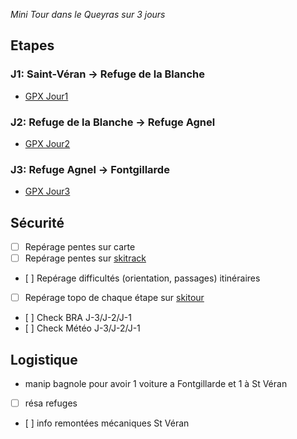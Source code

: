 
_Mini Tour dans le Queyras sur 3 jours_

## Etapes

### J1: Saint-Véran -> Refuge de la Blanche

- [GPX Jour1](j1.gpx)

<div>
<script type="text/javascript" src="https://www.openrunner.com/orservice/inorser-script.php?key=mykey&amp;ser=S09&amp;id=7150797&amp;w=800&amp;h=800&amp;hp=128&amp;k=1&amp;m=0&amp;pa=1&amp;c=0&amp;ts=1490125134"></script>
</div>

### J2: Refuge de la Blanche -> Refuge Agnel

- [GPX Jour2](j2.gpx)

<div>
<script type="text/javascript" src="https://www.openrunner.com/orservice/inorser-script.php?key=mykey&amp;ser=S09&amp;id=7150831&amp;w=800&amp;h=800&amp;hp=128&amp;k=1&amp;m=0&amp;pa=1&amp;c=0&amp;ts=1490125134"></script>
</div>

### J3: Refuge Agnel -> Fontgillarde

- [GPX Jour3](j3.gpx)

<div>
<script type="text/javascript" src="https://www.openrunner.com/orservice/inorser-script.php?key=mykey&amp;ser=S09&amp;id=7150837&amp;w=800&amp;h=800&amp;hp=128&amp;k=1&amp;m=0&amp;pa=1&amp;c=0&amp;ts=1490125134"></script>
</div>


## Sécurité

- [ ] Repérage pentes sur carte 
- [ ] Repérage pentes sur [skitrack](http://www.skitrack.fr/)
- [ ] Repérage difficultés (orientation, passages) itinéraires
- [ ] Repérage topo de chaque étape sur [skitour](http://www.skitour.fr/)
- [ ] Check BRA J-3/J-2/J-1
- [ ] Check Météo J-3/J-2/J-1

## Logistique

- manip bagnole pour avoir 1 voiture a Fontgillarde et 1 à St Véran
- [ ] résa refuges
- [ ] info remontées mécaniques St Véran

